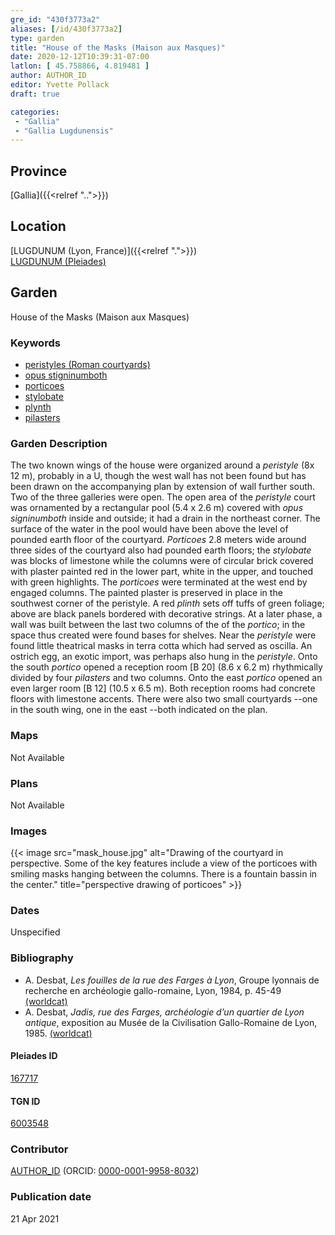 ```yaml
---
gre_id: "430f3773a2"
aliases: [/id/430f3773a2]
type: garden
title: "House of the Masks (Maison aux Masques)"
date: 2020-12-12T10:39:31-07:00
latlon: [ 45.758866, 4.819481 ]
author: AUTHOR_ID
editor: Yvette Pollack
draft: true

categories:
 - "Gallia"
 - "Gallia Lugdunensis"
---
```


## Province
[Gallia]({{<relref "..">}})

## Location

[LUGDUNUM (Lyon, France)]({{<relref ".">}}) \
[LUGDUNUM (Pleiades)](https://pleiades.stoa.org/places/167717)

<!--### Location Description-->

<!-- LEAVE THIS BLANK FOR NOW -->

<!--## Sublocation-->

<!--
[AREA WITHIN LOCATION, LIKE “PALATINE HILL”](GEOREFERENCE LINK)
A sublocation is any area larger than an individual garden, but located within a location. I would always try to include a link to a controlled vocabulary here if possible. This ID may well be different from the Garden ID, e.g., Pompeii versus a Garden in one of the houses which has its own Pleiades ID.
-->

<!--### Sublocation Description-->

<!-- DESCRIPTION -->

## Garden
House of the Masks (Maison aux Masques)

### Keywords
- [peristyles (Roman courtyards)](http://vocab.getty.edu/page/aat/300080971)
- [opus stigninumboth](http://vocab.getty.edu/page/aat/300379969)
- [porticoes](http://vocab.getty.edu/page/aat/300004145)
- [stylobate](http://vocab.getty.edu/page/aat/300000986)
- [plynth](http://vocab.getty.edu/page/aat/300001749)
- [pilasters](http://vocab.getty.edu/page/aat/300002737)

### Garden Description
The two known wings of the house were organized around a *peristyle* (8x 12 m), probably in a U, though the west wall has not been found but has been drawn on the accompanying plan by extension of wall further south. Two of the three galleries were open. The open area of the *peristyle* court was ornamented by a rectangular pool (5.4 x 2.6 m) covered with *opus signinumboth* inside and outside; it had a drain in the northeast corner. The surface of the water in the pool would have been above the level of pounded earth floor of the courtyard. *Porticoes* 2.8 meters wide around three sides of the courtyard also had pounded earth floors; the *stylobate* was blocks of limestone while the columns were of circular brick covered with plaster painted red in the lower part, white in the upper, and touched with green highlights. The *porticoes* were terminated at the west end by engaged columns. The painted plaster is preserved in place in the southwest corner of the peristyle. A red *plinth* sets off tuffs of green foliage; above are black panels bordered with decorative strings. At a later phase, a wall was built between the last two columns of the of the *portico*; in the space thus created were found bases for shelves. Near the *peristyle* were found little theatrical masks in terra cotta which had served as oscilla. An ostrich egg, an exotic import, was perhaps also hung in the *peristyle*. Onto the south *portico* opened a reception room [B 20] (8.6 x 6.2 m) rhythmically divided by four *pilasters* and two columns. Onto the east *portico* opened an even larger room [B 12] (10.5 x 6.5 m). Both reception rooms had concrete floors with limestone accents. There were also two small courtyards --one in the south wing, one in the east --both indicated on the plan.

### Maps

Not Available

### Plans

Not Available

### Images

{{< image src="mask_house.jpg" alt="Drawing of the courtyard in perspective. Some of the key features include a view of the porticoes with smiling masks hanging between the columns. There is a fountain bassin in the center." title="perspective drawing of porticoes" >}}

### Dates
Unspecified

### Bibliography
- A.  Desbat, *Les  fouilles  de  la  rue  des  Farges  à  Lyon*, Groupe  lyonnais  de recherche en archéologie gallo-romaine, Lyon, 1984, p. 45-49 [(worldcat)](http://www.worldcat.org/oclc/406719832)
- A. Desbat, *Jadis, rue des Farges, archéologie  d’un  quartier  de  Lyon  antique*,  exposition  au  Musée  de  la  Civilisation  Gallo-Romaine de Lyon, 1985.  [(worldcat)](http://www.worldcat.org/oclc/24275953)

<!--#### Periodo ID-->

<!-- [PERIODO_ID](https://pleiades.stoa.org/places/PLEIADES_ID) -->

#### Pleiades ID

[167717](https://pleiades.stoa.org/places/167717)

#### TGN ID
[6003548](http://vocab.getty.edu/page/tgn/6003548)

### Contributor
[AUTHOR_ID](link) (ORCID: [0000-0001-9958-8032](https://orcid.org/0000-0001-9958-8032))

### Publication date

21 Apr 2021

<!--### Related articles-->

<!-- Links to other related articles. Leave blank for now -->